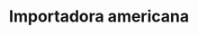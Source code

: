 ---
title: "Importadora americana"
url: /puerto-la-cruz/importadora-americana-av-alberto-ravell/
shop: grandes almacenes
---
